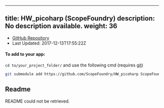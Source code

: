 
---
title: HW_picoharp (ScopeFoundry)
description: No description available.
weight: 36
---
- [GitHub Repository](https://github.com/ScopeFoundry/HW_picoharp)
- Last Updated: 2017-12-13T17:55:22Z


#### To add to your app:

`cd to/your_project_folder/` and use the following cmd (requires [git](/docs/100_development-environment/20_git/))

```bash
git submodule add https://github.com/ScopeFoundry/HW_picoharp ScopeFoundryHW/picoharp
```


## Readme
README could not be retrieved.
